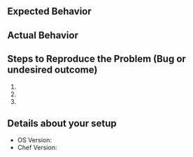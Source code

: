 <!---
Your issue may already be reported!
Please search on the [issue tracker](https://github.com/majormoses/chef-atlantis/issues) before creating one.
--->

## Expected Behavior


## Actual Behavior


## Steps to Reproduce the Problem (Bug or undesired outcome)
<!---
Include a gist with the output of the chef run
--->

  1.
  1.
  1.


<!---
If you'd like to propose a solution please uncomment this section and remove this line.
## Possible Solution

--->

## Details about your setup

<!---
Please include anything else that may be relevant such as restricted umasks, selinux, etc
--->
  - OS Version:
  - Chef Version:
